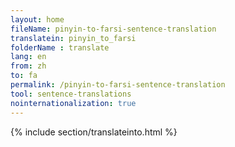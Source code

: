 ```yaml
---
layout: home
fileName: pinyin-to-farsi-sentence-translation
translatein: pinyin_to_farsi
folderName : translate
lang: en
from: zh
to: fa
permalink: /pinyin-to-farsi-sentence-translation
tool: sentence-translations
nointernationalization: true
---
```

{% include section/translateinto.html %}
